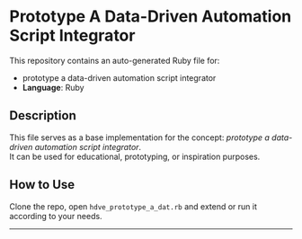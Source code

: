 # Prototype A Data-Driven Automation Script Integrator

This repository contains an auto-generated Ruby file for:

- prototype a data-driven automation script integrator
- **Language**: Ruby

## Description

This file serves as a base implementation for the concept: *prototype a data-driven automation script integrator*.  
It can be used for educational, prototyping, or inspiration purposes.

## How to Use

Clone the repo, open `hdve_prototype_a_dat.rb` and extend or run it according to your needs.

---


